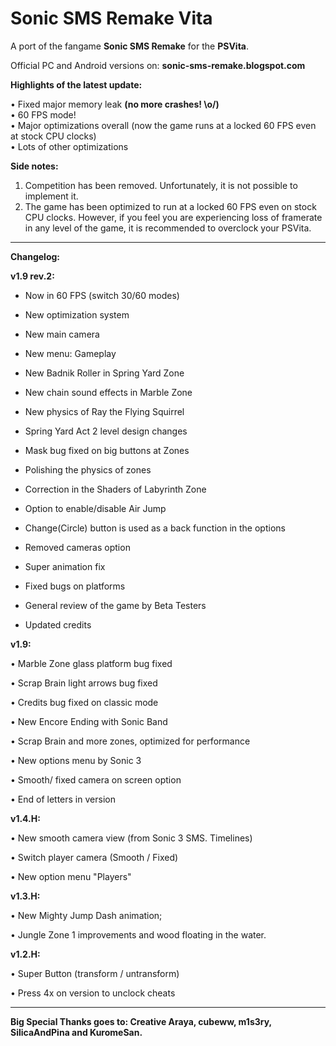 # Sonic SMS Remake Vita

A port of the fangame **Sonic SMS Remake** for the **PSVita**.

Official PC and Android versions on: **sonic-sms-remake.blogspot.com**

**Highlights of the latest update:**

• Fixed major memory leak **(no more crashes! \o/)**
<br>
• 60 FPS mode!
<br>
• Major optimizations overall (now the game runs at a locked 60 FPS even at stock CPU clocks)
<br>
• Lots of other optimizations

**Side notes:**

1. Competition has been removed. Unfortunately, it is not possible to implement it.
2. The game has been optimized to run at a locked 60 FPS even on stock CPU clocks. However, if you feel you are experiencing loss of framerate in any level of the game, it is recommended to overclock your PSVita.

--------------------

**Changelog:**


**v1.9 rev.2:**

- Now in 60 FPS (switch 30/60 modes)

- New optimization system

- New main camera

- New menu: Gameplay

- New Badnik Roller in Spring Yard Zone

- New chain sound effects in Marble Zone

-  New physics of Ray the Flying Squirrel

- Spring Yard Act 2 level design changes

- Mask bug fixed on big buttons at Zones

- Polishing the physics of zones

- Correction in the Shaders of Labyrinth Zone

- Option to enable/disable Air Jump

- Change(Circle) button is used as a back function in the options

- Removed cameras option

- Super animation fix

- Fixed bugs on platforms

- General review of the game by Beta Testers

- Updated credits


**v1.9:**

• Marble Zone glass platform bug fixed

• Scrap Brain light arrows bug fixed

• Credits bug fixed on classic mode

• New Encore Ending with Sonic Band

• Scrap Brain and more zones, optimized for performance

• New options menu by Sonic 3

• Smooth/ fixed camera on screen option

• End of letters in version


**v1.4.H:**

• New smooth camera view (from Sonic 3 SMS. Timelines)

• Switch player camera (Smooth / Fixed)

• New option menu "Players"


**v1.3.H:**

• New Mighty Jump Dash animation;

• Jungle Zone 1 improvements and wood floating in the water.


**v1.2.H:**

• Super Button (transform / untransform)

• Press 4x on version to unclock cheats

------------------------

**Big Special Thanks goes to: Creative Araya, cubeww, m1s3ry, SilicaAndPina and KuromeSan.**

